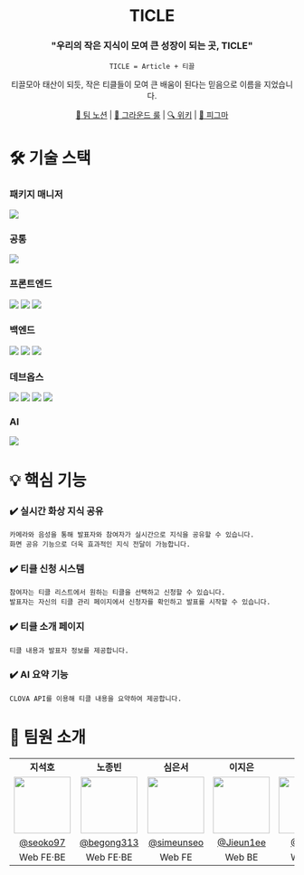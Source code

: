 <div align='center'>

# TICLE

### "우리의 작은 지식이 모여 큰 성장이 되는 곳, TICLE"

`TICLE = Article + 티끌`

티끌모아 태산이 되듯,
작은 티클들이 모여 큰 배움이 된다는 믿음으로 이름을 지었습니다.

[:ledger: 팀 노션](https://www.notion.so/simeunseo/9-Ticle-12e599a6f0d2804682ccd2251248a435?pvs=4) | [:busts_in_silhouette: 그라운드 룰](https://github.com/boostcampwm-2024/web21-boostproject/wiki/%EA%B7%B8%EB%9D%BC%EC%9A%B4%EB%93%9C%EB%A3%B0) | [:mag: 위키](https://github.com/boostcampwm-2024/web21-boostproject/wiki) | [🎨 피그마](https://www.figma.com/board/soBcz1zqqOf8ANcBqWidTg/%EC%99%80%EC%9D%B4%EC%96%B4-%ED%94%84%EB%A0%88%EC%9E%84?node-id=0-1&t=B94Trp1LBfsoQLgn-1)

</div>

# 🛠️ 기술 스택

### 패키지 매니저

<div>
  <img src="https://img.shields.io/badge/pnpm-F69220?style=for-the-badge&logo=pnpm&logoColor=white">
</div>

### 공통

<div>
<img src="https://img.shields.io/badge/typescript-3178C6?style=for-the-badge&logo=typescript&logoColor=white">
</div>

### 프론트엔드

<div>
<img src="https://img.shields.io/badge/react-61DAFB?style=for-the-badge&logo=react&logoColor=white">
<img src="https://img.shields.io/badge/tailwindcss-06B6D4?style=for-the-badge&logo=tailwindcss&logoColor=white">
<img src="https://img.shields.io/badge/reactquery-FF4154?style=for-the-badge&logo=reactquery&logoColor=white">
</div>

### 백엔드

<div>
<img src="https://img.shields.io/badge/nestjs-E0234E?style=for-the-badge&logo=nestjs&logoColor=white">
<img src="https://img.shields.io/badge/mysql-4479A1?style=for-the-badge&logo=mysql&logoColor=white">
<img src="https://img.shields.io/badge/redis-FF4438?style=for-the-badge&logo=redis&logoColor=white">
</div>

### 데브옵스

<div>
<img src="https://img.shields.io/badge/naver-03C75A?style=for-the-badge&logo=naver&logoColor=white">
<img src="https://img.shields.io/badge/githubactions-FF4438?style=for-the-badge&logo=githubactions&logoColor=white">
<img src="https://img.shields.io/badge/turborepo-EF4444?style=for-the-badge&logo=turborepo&logoColor=white">
<img src="https://img.shields.io/badge/docker-2496ED?style=for-the-badge&logo=docker&logoColor=white">
</div>

### AI

<div>
<img src="https://img.shields.io/badge/naver-03C75A?style=for-the-badge&logo=naver&logoColor=white">
</div>

# 💡 핵심 기능

### **✔️ 실시간 화상 지식 공유**

    카메라와 음성을 통해 발표자와 참여자가 실시간으로 지식을 공유할 수 있습니다.
    화면 공유 기능으로 더욱 효과적인 지식 전달이 가능합니다.

### **✔️ 티클 신청 시스템**

    참여자는 티클 리스트에서 원하는 티클을 선택하고 신청할 수 있습니다.
    발표자는 자신의 티클 관리 페이지에서 신청자를 확인하고 발표를 시작할 수 있습니다.

### **✔️ 티클 소개 페이지**

    티클 내용과 발표자 정보를 제공합니다.

### **✔️ AI 요약 기능**

    CLOVA API를 이용해 티클 내용을 요약하여 제공합니다.

# 👋 팀원 소개

<table width="100%">
<tr>
    <td width="20%" align="center"><b>지석호</b></td>
    <td width="20%" align="center"><b>노종빈</b></td>
    <td width="20%" align="center"><b>심은서</b></td>
    <td width="20%" align="center"><b>이지은</b></td>
    <td width="20%" align="center"><b>황성하</b></td>
</tr>
<tr>
    <td align="center"><img src="https://avatars.githubusercontent.com/u/60173534?v=4" width="100" height="100" /></td>
    <td align="center"><img src="https://avatars.githubusercontent.com/u/95959567?v=4" width="100" height="100" /></td>
    <td align="center"><img src="https://avatars.githubusercontent.com/u/55528304?v=4" width="100" height="100" /></td>
    <td align="center"><img src="https://avatars.githubusercontent.com/u/112913242?v=4" width="100" height="100" /></td>
    <td align="center"><img src="https://avatars.githubusercontent.com/u/58902013?v=4" width="100" height="100" /></td>
</tr>
<tr>
    <td align="center"><a href="https://github.com/seoko97">@seoko97</a></td>
    <td align="center"><a href="https://github.com/begong313">@begong313</a></td>
    <td align="center"><a href="https://github.com/simeunseo">@simeunseo</a></td>
    <td align="center"><a href="https://github.com/Jieun1ee">@Jieun1ee</a></td>
    <td align="center"><a href="https://github.com/Fixtar">@Fixtar</a></td>
</tr>
<tr>
    <td align="center">Web FE·BE</td>
    <td align="center">Web FE·BE</td>
    <td align="center">Web FE</td>
    <td align="center">Web BE</td>
    <td align="center">Web BE</td>
</tr>
</table>
